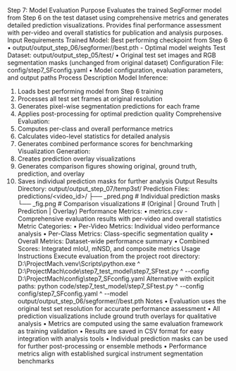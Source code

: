 Step 7: Model Evaluation
Purpose
Evaluates the trained SegFormer model from Step 6 on the test dataset using comprehensive metrics and generates detailed prediction visualizations. Provides final performance assessment with per-video and overall statistics for publication and analysis purposes.
Input Requirements
Trained Model: Best performing checkpoint from Step 6
•	output/output_step_06/segformer/<run>/best.pth - Optimal model weights
Test Dataset: output/output_step_05/test/
•	Original test set images and RGB segmentation masks (unchanged from original dataset)
Configuration File: config/step7_SFconfig.yaml
•	Model configuration, evaluation parameters, and output paths
Process Description
Model Inference:
1.	Loads best performing model from Step 6 training
2.	Processes all test set frames at original resolution
3.	Generates pixel-wise segmentation predictions for each frame
4.	Applies post-processing for optimal prediction quality
Comprehensive Evaluation:
1.	Computes per-class and overall performance metrics
2.	Calculates video-level statistics for detailed analysis
3.	Generates combined performance scores for benchmarking
Visualization Generation:
1.	Creates prediction overlay visualizations
2.	Generates comparison figures showing original, ground truth, prediction, and overlay
3.	Saves individual prediction masks for further analysis
Output
Results Directory: output/output_step_07/temp3sf/
Prediction Files:
predictions/<video_id>/
├── <frame>_pred.png        # Individual prediction masks
└── <frame>_fig.png         # Comparison visualizations
                            # (Original | Ground Truth | Prediction | Overlay)
Performance Metrics:
•	metrics.csv - Comprehensive evaluation results with per-video and overall statistics
Metric Categories:
•	Per-Video Metrics: Individual video performance analysis
•	Per-Class Metrics: Class-specific segmentation quality
•	Overall Metrics: Dataset-wide performance summary
•	Combined Scores: Integrated mIoU, mNSD, and composite metrics
Usage Instructions
Execute evaluation from the project root directory:
D:\ProjectMach\.venv\Scripts\python.exe ^
  D:\ProjectMach\code\step7_test_model\step7_SFtest.py ^
  --config D:\ProjectMach\config\step7_SFconfig.yaml
Alternative with explicit paths:
python code/step7_test_model/step7_SFtest.py ^
  --config config/step7_SFconfig.yaml ^
  --model output/output_step_06/segformer/<run>/best.pth
Notes
•	Evaluation uses the original test set resolution for accurate performance assessment
•	All prediction visualizations include ground truth overlays for qualitative analysis
•	Metrics are computed using the same evaluation framework as training validation
•	Results are saved in CSV format for easy integration with analysis tools
•	Individual prediction masks can be used for further post-processing or ensemble methods
•	Performance metrics align with established surgical instrument segmentation benchmarks

